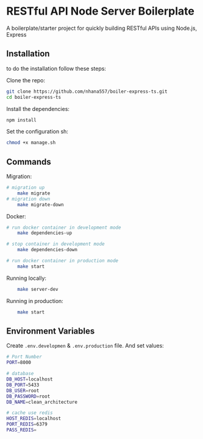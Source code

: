 # RESTful API Node Server Boilerplate

A boilerplate/starter project for quickly building RESTful APIs using Node.js, Express

## Installation

to do the installation follow these steps:

Clone the repo:

```bash
git clone https://github.com/nhana557/boiler-express-ts.git
cd boiler-express-ts
```

Install the dependencies:

```bash
npm install
```

Set the configuration sh:

```bash
chmod +x manage.sh
```

## Commands

Migration:

```bash
# migration up
    make migrate
# migration down
    make migrate-down
```

Docker:

```bash
# run docker container in development mode
    make dependencies-up

# stop container in development mode
    make dependencies-down

# run docker container in production mode
    make start
```

Running locally:

```bash
    make server-dev
```

Running in production:

```bash
    make start
```

## Environment Variables

Create `.env.developmen` & `.env.production` file. And set values:

```bash
# Port Number
PORT=8000

# database
DB_HOST=localhost
DB_PORT=5433
DB_USER=root
DB_PASSWORD=root
DB_NAME=clean_architecture

# cache use redis
HOST_REDIS=localhost
PORT_REDIS=6379
PASS_REDIS=
```
